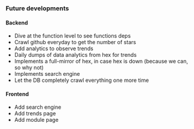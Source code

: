 ### Future developments

#### Backend

- Dive at the function level to see functions deps
- Crawl github everyday to get the number of stars
- Add analytics to observe trends
- Daily dumps of data analytics from hex for trends
- Implements a full-mirror of hex, in case hex is down (because we can, so why not)
- Implements search engine
- Let the DB completely crawl everything one more time

#### Frontend

- Add search engine
- Add trends page
- Add module page
